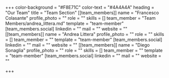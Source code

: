 +++
color-background = "#F8E71C"
color-text = "#4A4A4A"
heading = "Our Team"
title = "Team Section"
[[team_members]]
name = "Francesco Colasante"
profile_photo = ""
role = ""
skills = []
team_member = "Team Members/andrea_littera.md"
template = "team-member"
[team_members.social]
linkedin = ""
mail = ""
website = ""
[[team_members]]
name = "Andrea Littera"
profile_photo = ""
role = ""
skills = []
team_member = ""
template = "team-member"
[team_members.social]
linkedin = ""
mail = ""
website = ""
[[team_members]]
name = "Diego Sonaglia"
profile_photo = ""
role = ""
skills = []
team_member = ""
template = "team-member"
[team_members.social]
linkedin = ""
mail = ""
website = ""

+++
